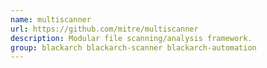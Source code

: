```yaml
---
name: multiscanner
url: https://github.com/mitre/multiscanner
description: Modular file scanning/analysis framework.
group: blackarch blackarch-scanner blackarch-automation
---
```

